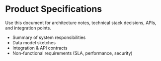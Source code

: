 # Product Specifications

Use this document for architecture notes, technical stack decisions, APIs, and integration points.

- Summary of system responsibilities
- Data model sketches
- Integration & API contracts
- Non-functional requirements (SLA, performance, security)

